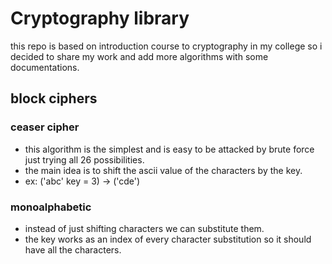 # Cryptography library

this repo is based on introduction course to cryptography in my college so  i decided to share my work and add more algorithms with some documentations.

## block ciphers
### ceaser cipher

- this algorithm is the simplest and is easy to be attacked by brute force just trying all 26 possibilities. 
- the main idea is to shift the ascii value of the characters by the key.
- ex: ('abc' key = 3) -> ('cde')

### monoalphabetic

- instead of just shifting characters we can substitute them.
- the key works as an index of every character substitution so it should have all the characters.
